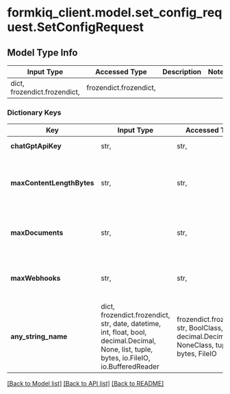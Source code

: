 # formkiq_client.model.set_config_request.SetConfigRequest

## Model Type Info
Input Type | Accessed Type | Description | Notes
------------ | ------------- | ------------- | -------------
dict, frozendict.frozendict,  | frozendict.frozendict,  |  | 

### Dictionary Keys
Key | Input Type | Accessed Type | Description | Notes
------------ | ------------- | ------------- | ------------- | -------------
**chatGptApiKey** | str,  | str,  | ChatGPT Api Key | [optional] 
**maxContentLengthBytes** | str,  | str,  | Set Maximum Document Content Length in Bytes | [optional] 
**maxDocuments** | str,  | str,  | Set Maximum number of Documents allowed | [optional] 
**maxWebhooks** | str,  | str,  | Set Maximum number of Webhooks allowed | [optional] 
**any_string_name** | dict, frozendict.frozendict, str, date, datetime, int, float, bool, decimal.Decimal, None, list, tuple, bytes, io.FileIO, io.BufferedReader | frozendict.frozendict, str, BoolClass, decimal.Decimal, NoneClass, tuple, bytes, FileIO | any string name can be used but the value must be the correct type | [optional]

[[Back to Model list]](../../README.md#documentation-for-models) [[Back to API list]](../../README.md#documentation-for-api-endpoints) [[Back to README]](../../README.md)

